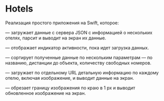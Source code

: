 # Hotels

Реализация простого приложения на Swift, которое:

— загружает данные с сервера JSON с информацией о нескольких отелях, парсит и выводит на экран их данные.

— отображает индикатор активности, пока идет загрузка данных.

— сортирует полученные данные по нескольким параметрам — по названию, дистанции до объекта, количеству свободных номеров. 

— загружает по отдельному URL детальную информацию по каждому отелю, включая изображение, и выводит данные на экран.

— обрезает границу изображения по краю в 1 px и выводит обновленное изображение на экран.

